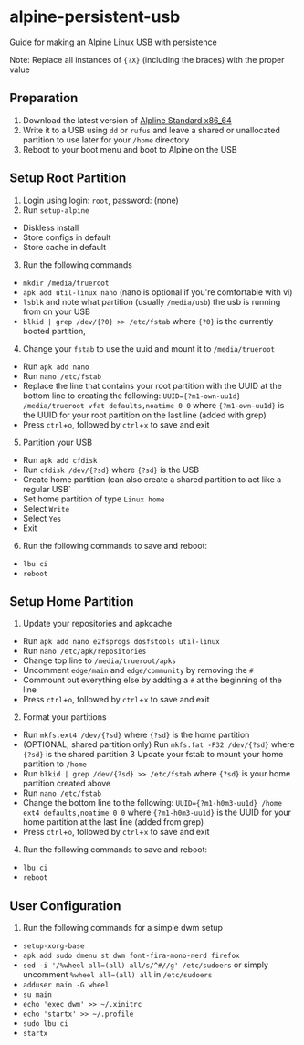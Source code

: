 # alpine-persistent-usb
Guide for making an Alpine Linux USB with persistence

Note: Replace all instances of `{?X}` (including the braces) with the proper value

## Preparation

1. Download the latest version of [Alpline Standard x86_64](https://www.alpinelinux.org/downloads/)
2. Write it to a USB using `dd` or `rufus` and leave a shared or unallocated partition to use later for your `/home` directory
3. Reboot to your boot menu and boot to Alpine on the USB

## Setup Root Partition

1. Login using login: `root`, password: (none)
2. Run `setup-alpine`
  - Diskless install
  - Store configs in default
  - Store cache in default
3. Run the following commands
  - `mkdir /media/trueroot`
  - `apk add util-linux nano` (nano is optional if you're comfortable with vi)
  - `lsblk` and note what partition (usually `/media/usb`) the usb is running from on your USB
  - `blkid | grep /dev/{?0} >> /etc/fstab` where `{?0}` is the currently booted partition,
4. Change your `fstab` to use the uuid and mount it to `/media/trueroot`
  - Run `apk add nano`
  - Run `nano /etc/fstab`
  - Replace the line that contains your root partition with the UUID at the bottom line to creating the following:
  ```UUID={?m1-own-uu1d} /media/trueroot vfat defaults,noatime 0 0```
    where `{?m1-own-uu1d}` is the UUID for your root partition on the last line (added with grep)
  - Press `ctrl`+`o`, followed by `ctrl`+`x` to save and exit
5. Partition your USB
  - Run `apk add cfdisk`
  - Run `cfdisk /dev/{?sd}` where `{?sd}` is the USB
  - Create home partition (can also create a shared partition to act like a regular USB`
  - Set home partition of type `Linux home`
  - Select `Write`
  - Select `Yes`
  - Exit
6. Run the following commands to save and reboot:
  - `lbu ci`
  - `reboot`
  
## Setup Home Partition

1. Update your repositories and apkcache
  - Run `apk add nano e2fsprogs dosfstools util-linux`
  - Run `nano /etc/apk/repositories`
  - Change top line to `/media/trueroot/apks`
  - Uncomment `edge/main` and `edge/community` by removing the `#`
  - Commount out everything else by addting a `#` at the beginning of the line
  - Press `ctrl`+`o`, followed by `ctrl`+`x` to save and exit
2. Format your partitions
  - Run `mkfs.ext4 /dev/{?sd}` where `{?sd}` is the home partition
  - (OPTIONAL, shared partition only) Run `mkfs.fat -F32 /dev/{?sd}` where `{?sd}` is the shared partition
3 Update your fstab to mount your home partition to `/home`
  - Run `blkid | grep /dev/{?sd} >> /etc/fstab` where `{?sd}` is your home partition created above
  - Run `nano /etc/fstab`
  - Change the bottom line to the following:
  ```UUID={?m1-h0m3-uu1d} /home ext4 defaults,noatime 0 0``` where `{?m1-h0m3-uu1d}` is the UUID for your home partition at the last line (added from grep)
  - Press `ctrl`+`o`, followed by `ctrl`+`x` to save and exit
4. Run the following commands to save and reboot:
  - `lbu ci`
  - `reboot`
  
## User Configuration
1. Run the following commands for a simple dwm setup
  - `setup-xorg-base`
  - `apk add sudo dmenu st dwm font-fira-mono-nerd firefox`
  - `sed -i '/%wheel all=(all) all/s/^#//g' /etc/sudoers` or simply uncomment `%wheel all=(all) all` in `/etc/sudoers`
  - `adduser main -G wheel`
  - `su main`
  - `echo 'exec dwm' >> ~/.xinitrc`
  - `echo 'startx' >> ~/.profile`
  - `sudo lbu ci`
  - `startx`
